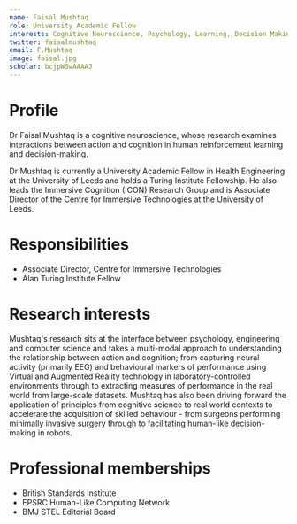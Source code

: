 ```yaml
---
name: Faisal Mushtaq
role: University Academic Fellow
interests: Cognitive Neuroscience, Psychology, Learning, Decision Making, Sensorimotor, EEG, Virtual Reality, VR, Augmented Reality, AR
twitter: faisalmushtaq
email: F.Mushtaq
image: faisal.jpg
scholar: bcjpWSwAAAAJ
---
```


# Profile
Dr Faisal Mushtaq is a cognitive neuroscience, whose research examines interactions between action and cognition in human reinforcement learning and decision-making. 

Dr Mushtaq is currently a University Academic Fellow in Health Engineering at the University of Leeds and holds a Turing Institute Fellowship. He also leads the Immersive Cognition (ICON) Research Group and is Associate Director of the Centre for Immersive Technologies at the University of Leeds. 

# Responsibilities
* Associate Director, Centre for Immersive Technologies
* Alan Turing Institute Fellow

# Research interests

Mushtaq's research sits at the interface between psychology, engineering and computer science and takes a multi-modal approach to understanding the relationship between action and cognition; from capturing neural activity (primarily EEG) and behavioural markers of performance using Virtual and Augmented Reality technology in laboratory-controlled environments through to extracting measures of performance in the real world from large-scale datasets. Mushtaq has also been driving forward the application of principles from cognitive science to real world contexts to accelerate the acquisition of skilled behaviour - from surgeons performing minimally invasive surgery through to facilitating human-like decision-making in robots.

# Professional memberships
* British Standards Institute
* EPSRC Human-Like Computing Network
* BMJ STEL Editorial Board